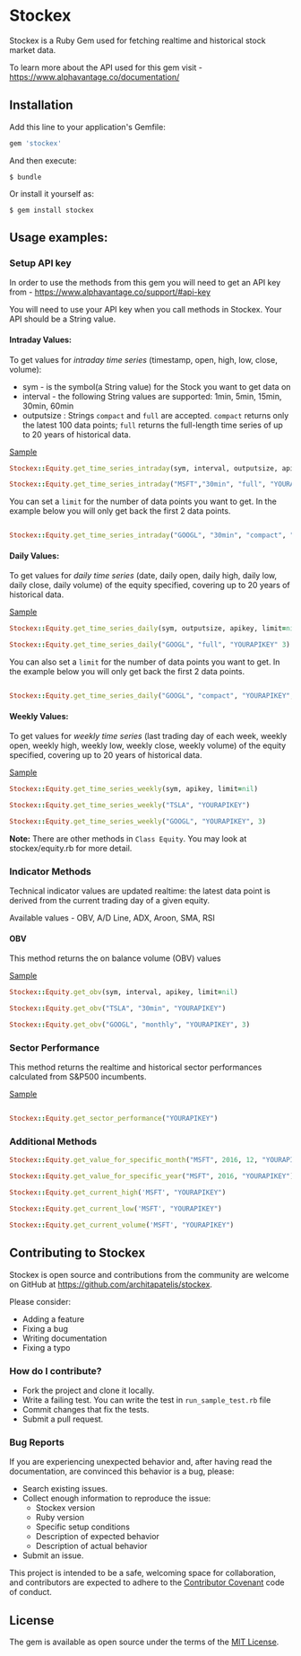# Stockex

Stockex is a Ruby Gem used for fetching realtime and historical stock market data.

To learn more about the API used for this gem visit - https://www.alphavantage.co/documentation/

## Installation

Add this line to your application's Gemfile:

```ruby
gem 'stockex'
```

And then execute:

    $ bundle

Or install it yourself as:

    $ gem install stockex

## Usage examples:

### Setup API key

In order to use the methods from this gem you will need to get an API key from - https://www.alphavantage.co/support/#api-key

You will need to use your API key when you call methods in Stockex. Your API should be a String value.  

#### Intraday Values:

To get values for _intraday time series_ (timestamp, open, high, low, close, volume):

  - sym - is the symbol(a String value) for the Stock you want to get data on
  - interval -  the following String values are supported: 1min, 5min, 15min, 30min, 60min
  - outputsize : Strings `compact` and `full` are accepted. `compact` returns only the latest 100 data points; `full` returns the full-length time series of up to 20 years of historical data.

[Sample](https://www.alphavantage.co/query?function=TIME_SERIES_INTRADAY&symbol=MSFT&interval=15min&outputsize=full&apikey=demo)

```ruby
Stockex::Equity.get_time_series_intraday(sym, interval, outputsize, apikey, limit=nil)

```

```ruby
Stockex::Equity.get_time_series_intraday("MSFT","30min", "full", "YOURAPIKEY")

```
You can set a `limit` for the number of data points you want to get. In the example below you will only get back the first 2 data points.

```ruby

Stockex::Equity.get_time_series_intraday("GOOGL", "30min", "compact", "YOURAPIKEY", 2)

```

#### Daily Values:

To get values for _daily time series_ (date, daily open, daily high, daily low, daily close, daily volume) of the equity specified, covering up to 20 years of historical data.

[Sample](https://www.alphavantage.co/query?function=TIME_SERIES_DAILY&symbol=MSFT&outputsize=full&apikey=demo)

```ruby
Stockex::Equity.get_time_series_daily(sym, outputsize, apikey, limit=nil)

Stockex::Equity.get_time_series_daily("GOOGL", "full", "YOURAPIKEY" 3)

```
You can also set a `limit` for the number of data points you want to get. In the example below you will only get back the first 2 data points.

```ruby

Stockex::Equity.get_time_series_daily("GOOGL", "compact", "YOURAPIKEY", 3)

```

#### Weekly Values:

To get values for _weekly time series_ (last trading day of each week, weekly open, weekly high, weekly low, weekly close, weekly volume) of the equity specified, covering up to 20 years of historical data.

[Sample](https://www.alphavantage.co/query?function=TIME_SERIES_WEEKLY&symbol=MSFT&apikey=demo)

```ruby
Stockex::Equity.get_time_series_weekly(sym, apikey, limit=nil)

Stockex::Equity.get_time_series_weekly("TSLA", "YOURAPIKEY")

Stockex::Equity.get_time_series_weekly("GOOGL", "YOURAPIKEY", 3)

```

**Note:** There are other methods in `Class Equity`. You may look at stockex/equity.rb for more detail.

### Indicator Methods

Technical indicator values are updated realtime: the latest data point is derived from the current trading day of a given equity.

Available values - OBV, A/D Line, ADX, Aroon, SMA, RSI

#### OBV

This method returns the on balance volume (OBV) values

[Sample](https://www.alphavantage.co/query?function=OBV&symbol=MSFT&interval=weekly&apikey=demo)

```ruby
Stockex::Equity.get_obv(sym, interval, apikey, limit=nil)

Stockex::Equity.get_obv("TSLA", "30min", "YOURAPIKEY")

Stockex::Equity.get_obv("GOOGL", "monthly", "YOURAPIKEY", 3)

```

### Sector Performance

This method returns the realtime and historical sector performances calculated from S&P500 incumbents.

[Sample](https://www.alphavantage.co/query?function=SECTOR&apikey=demo)

```ruby

Stockex::Equity.get_sector_performance("YOURAPIKEY")

```

### Additional Methods

```ruby
Stockex::Equity.get_value_for_specific_month("MSFT", 2016, 12, "YOURAPIKEY")

Stockex::Equity.get_value_for_specific_year("MSFT", 2016, "YOURAPIKEY")

Stockex::Equity.get_current_high('MSFT', "YOURAPIKEY")

Stockex::Equity.get_current_low('MSFT', "YOURAPIKEY")

Stockex::Equity.get_current_volume('MSFT', "YOURAPIKEY")

```

## Contributing to Stockex

Stockex is open source and contributions from the community are welcome on GitHub at https://github.com/architapatelis/stockex.

Please consider:

  - Adding a feature
  - Fixing a bug
  - Writing documentation
  - Fixing a typo

### How do I contribute?


  - Fork the project and clone it locally.
  - Write a failing test. You can write the test in `run_sample_test.rb` file
  - Commit changes that fix the tests.
  - Submit a pull request.

### Bug Reports

If you are experiencing unexpected behavior and, after having read the documentation, are convinced this behavior is a bug, please:

  - Search existing issues.
  - Collect enough information to reproduce the issue:
    - Stockex version
    - Ruby version
    - Specific setup conditions
    - Description of expected behavior
    - Description of actual behavior
  - Submit an issue.

This project is intended to be a safe, welcoming space for collaboration, and contributors are expected to adhere to the [Contributor Covenant](http://contributor-covenant.org) code of conduct.


## License

The gem is available as open source under the terms of the [MIT License](http://opensource.org/licenses/MIT).
